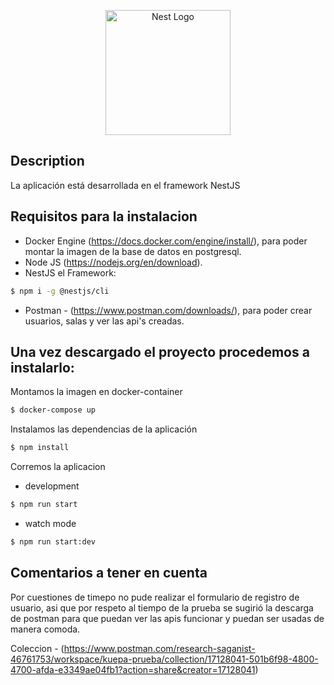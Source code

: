 <p align="center">
  <a href="http://nestjs.com/" target="blank"><img src="https://nestjs.com/img/logo-small.svg" width="200" alt="Nest Logo" /></a>
</p>


## Description

La aplicación está desarrollada en el framework NestJS

## Requisitos para la instalacion
- Docker Engine (https://docs.docker.com/engine/install/), para poder montar la imagen de la base de datos en postgresql.
- Node JS (https://nodejs.org/en/download).
- NestJS el Framework:
```bash
$ npm i -g @nestjs/cli
```
- Postman - (https://www.postman.com/downloads/), para poder crear usuarios, salas y ver las api's creadas.
  

## Una vez descargado el proyecto procedemos a instalarlo:

Montamos la imagen en docker-container
```bash
$ docker-compose up
```

Instalamos las dependencias de la aplicación
```bash
$ npm install
```

Corremos la aplicacion

- development
```bash
$ npm run start
```
- watch mode
```bash
$ npm run start:dev
```


## Comentarios a tener en cuenta
Por cuestiones de timepo no pude realizar el formulario de registro de usuario, asi que por respeto al tiempo de la prueba se sugirió la descarga de postman para que puedan ver las apis funcionar y puedan ser usadas de manera comoda.

Coleccion - (https://www.postman.com/research-saganist-46761753/workspace/kuepa-prueba/collection/17128041-501b6f98-4800-4700-afda-e3349ae04fb1?action=share&creator=17128041)
